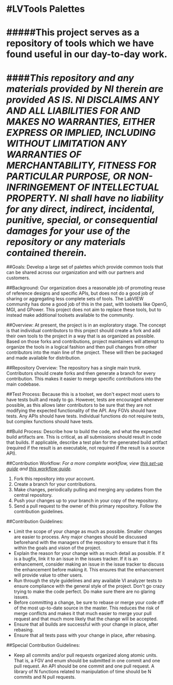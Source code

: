 #LVTools Palettes
================
#####This project serves as a repository of tools which we have found useful in our day-to-day work.
================
####*This repository and any materials provided by NI therein are provided AS IS. NI DISCLAIMS ANY AND ALL LIABILITIES FOR AND MAKES NO WARRANTIES, EITHER EXPRESS OR IMPLIED, INCLUDING WITHOUT LIMITATION ANY WARRANTIES OF MERCHANTABILITY, FITNESS FOR  PARTICULAR PURPOSE, OR NON-INFRINGEMENT OF INTELLECTUAL PROPERTY. NI shall have no liability for any direct, indirect, incidental, punitive, special, or consequential damages for your use of the repository or any materials contained therein.*
================

##Goals:
Develop a large set of palettes which provide common tools that can be shared across our organization and with our partners and customers.
 
##Background:
Our organization does a reasonable job of promoting reuse of reference designs and specific APIs, but does not do a good job of sharing or aggregating less complete sets of tools. The LabVIEW community has done a good job of this in the past, with toolsets like OpenG, MGI, and GPower. This project does not aim to replace these tools, but to instead make additional toolsets available to the community.
 
##Overview:
At present, the project is in an exploratory stage. The concept is that individual contributors to this project should create a fork and add their own tools to the project in a way that is as organized as possible. Based on those forks and contributions, project maintainers will attempt to organize the tools in a logical fashion and  then pull changes from other contributors into the main line of the project. These will then be packaged and made available for distribution.
 
##Repository Overview:
The repository has a single main trunk. Contributors should create forks and then generate a branch for every contribution. This makes it easier to merge specific contributions into the main codebase.
 
##Test Process:
Because this is a toolset, we don't expect most users to have tests built and ready to go. However, tests are encouraged whenever possible, as this allows later contributors to be sure that they are not modifying the expected functionality of the API. 
Any FGVs should have tests. Any APIs should have tests. Individual functions do not require tests, but complex functions should have tests.
 
##Build Process:
Describe how to build the code, and what the expected build artifacts are. This is critical, as all submissions should result in code that builds. If applicable, describe a test plan for the generated build artifact (required if the result is an executable, not required if the result is a source API).
 
##Contribution Workflow:
*For a more complete workflow, view [this set-up guide](https://decibel.ni.com/content/docs/DOC-37416) and [this workflow guide](https://decibel.ni.com/content/docs/DOC-37417).*

1. Fork this repository into your account.
2. Create a branch for your contributions.
3. Make changes, periodically pulling and merging any updates from the central repository.
4. Push your changes up to your branch in your copy of the repository.
5. Send a pull request to the owner of this primary repository. Follow the contribution guidelines.
 
##Contribution Guidelines:
- Limit the scope of your change as much as possible. Smaller changes are easier to process. Any major changes should be discussed beforehand with the managers of the repository to ensure that it fits within the goals and vision of the project.
- Explain the reason for your change with as much detail as possible. If it is a bugfix, link it to an issue in the issues tracker. If it is an enhancement, consider making an issue in the issue tracker to discuss the enhancement before making it. This ensures that the enhancement will provide value to other users.
- Run through the style guidelines and any available VI analyzer tests to ensure compliance with the general style of the project. Don't go crazy trying to make the code perfect. Do make sure there are no glaring issues.
- Before committing a change, be sure to rebase or merge your code off of the most up-to-date source in the master. This reduces the risk of merge conflicts and makes it that much easier to merge your pull request and that much more likely that the change will be accepted.
- Ensure that all builds are successful with your change in place, after rebasing.
- Ensure that all tests pass with your change in place, after rebasing.

##Special Contribution Guidelines:
- Keep all commits and/or pull requests organized along atomic units. That is, a FGV and enum should be submitted in one commit and one pull request. An API should be one commit and one pull request. A library of N functions related to manipulation of time should be N commits and N pull requests.
